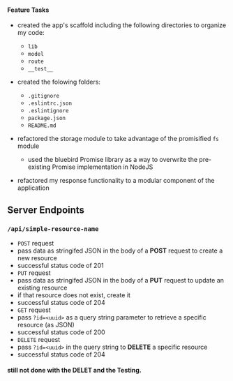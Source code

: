 #### Feature Tasks  
* created the app's scaffold including the following directories to organize my code:  
  * `lib`  
  * `model`  
  * `route`  
  * `__test__`  
* created the folowing folders:  
  * `.gitignore`  
  * `.eslintrc.json`  
  * `.eslintignore`  
  * `package.json`  
  * `README.md`  


* refactored the storage module to take advantage of the promisified `fs` module  
  - used the bluebird Promise library as a way to overwrite the pre-existing Promise implementation in NodeJS  
* refactored my response functionality to a modular component of the application  

## Server Endpoints  
### `/api/simple-resource-name`  
* `POST` request  
 * pass data as stringifed JSON in the body of a **POST** request to create a new resource  
 * successful status code of 201  
* `PUT` request  
 * pass data as stringifed JSON in the body of a **PUT** request to update an existing resource  
 * if that resource does not exist, create it  
 * successful status code of 204  
* `GET` request  
 * pass `?id=<uuid>` as a query string parameter to retrieve a specific resource (as JSON)  
 * successful status code of 200  
* `DELETE` request  
 * pass `?id=<uuid>` in the query string to **DELETE** a specific resource  
 * successful status code of 204  

#### still not done with the DELET and the Testing.  
